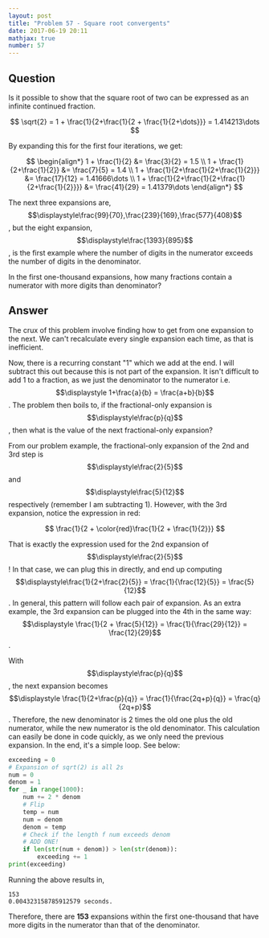 ```yaml
---
layout: post
title: "Problem 57 - Square root convergents"
date: 2017-06-19 20:11
mathjax: true
number: 57
---
```


## Question

Is it possible to show that the square root of two can be expressed as an infinite continued fraction.


$$
\sqrt{2} = 1 + \frac{1}{2+\frac{1}{2 + \frac{1}{2+\dots}}} = 1.414213\dots
$$


By expanding this for the first four iterations, we get:


$$
\begin{align*}
1 + \frac{1}{2} &= \frac{3}{2} = 1.5
\\
1 + \frac{1}{2+\frac{1}{2}} &= \frac{7}{5} = 1.4
\\
1 + \frac{1}{2+\frac{1}{2+\frac{1}{2}}} &= \frac{17}{12} = 1.41666\dots
\\
1 + \frac{1}{2+\frac{1}{2+\frac{1}{2+\frac{1}{2}}}} &= \frac{41}{29} = 1.41379\dots
\end{align*}
$$


The next three expansions are, $$\displaystyle\frac{99}{70},\frac{239}{169},\frac{577}{408}$$, but the eight expansion, $$\displaystyle\frac{1393}{895}$$, is the first example where the number of digits in the numerator exceeds the number of digits in the denominator.

In the first one-thousand expansions, how many fractions contain a numerator with more digits than denominator?

## Answer

The crux of this problem involve finding how to get from one expansion to the next. We can't recalculate every single expansion each time, as that is inefficient.

Now, there is a recurring constant "1" which we add at the end. I will subtract this out because this is not part of the expansion. It isn't difficult to add 1 to a fraction, as we just the denominator to the numerator i.e. $$\displaystyle 1+\frac{a}{b} = \frac{a+b}{b}$$. The problem then boils to, if the fractional-only expansion is $$\displaystyle\frac{p}{q}$$, then what is the value of the next fractional-only expansion?

From our problem example, the fractional-only expansion of the 2nd and 3rd step is $$\displaystyle\frac{2}{5}$$ and $$\displaystyle\frac{5}{12}$$ respectively (remember I am subtracting 1). However, with the 3rd expansion, notice the expression in red:


$$
\frac{1}{2 + \color{red}\frac{1}{2 + \frac{1}{2}}}
$$


That is exactly the expression used for the 2nd expansion of $$\displaystyle\frac{2}{5}$$! In that case, we can plug this in directly, and end up computing $$\displaystyle\frac{1}{2+\frac{2}{5}} = \frac{1}{\frac{12}{5}} = \frac{5}{12}$$. In general, this pattern will follow each pair of expansion. As an extra example, the 3rd expansion can be plugged into the 4th in the same way: $$\displaystyle \frac{1}{2 + \frac{5}{12}} = \frac{1}{\frac{29}{12}} = \frac{12}{29}$$.

With $$\displaystyle\frac{p}{q}$$, the next expansion becomes $$\displaystyle \frac{1}{2+\frac{p}{q}} = \frac{1}{\frac{2q+p}{q}} = \frac{q}{2q+p}$$. Therefore, the new denominator is 2 times the old one plus the old numerator, while the new numerator is the old denominator. This calculation can easily be done in code quickly, as we only need the previous expansion. In the end, it's a simple loop. See below:

```python
exceeding = 0
# Expansion of sqrt(2) is all 2s
num = 0
denom = 1
for _ in range(1000):
    num += 2 * denom
    # Flip
    temp = num
    num = denom
    denom = temp
    # Check if the length f num exceeds denom
    # ADD ONE!
    if len(str(num + denom)) > len(str(denom)):
        exceeding += 1
print(exceeding)
```

Running the above results in,

```
153
0.004323158785912579 seconds.
```

Therefore, there are **153** expansions within the first one-thousand that have more digits in the numerator than that of the denominator.